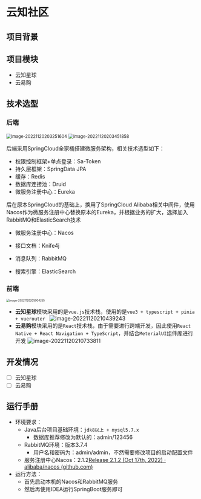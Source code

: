 # 云知社区

## 项目背景

## 项目模块

* 云知星球
* 云易购

## 技术选型

### 后端

<img src="http://rk8lx4oxj.hn-bkt.clouddn.com/image-20221120203251604.png" alt="image-20221120203251604" style="zoom:80%;" />

<img src="http://rk8lx4oxj.hn-bkt.clouddn.com/image-20221120203451858.png" alt="image-20221120203451858" style="zoom: 80%;" />

后端采用SpringCloud全家桶搭建微服务架构，相关技术选型如下：

* 权限控制框架+单点登录：Sa-Token
* 持久层框架：SpringData JPA
* 缓存：Redis
* 数据库连接池：Druid
* 微服务注册中心：Eureka

后在原本SpringCloud的基础上，换用了SpringCloud Alibaba相关中间件，使用Nacos作为微服务注册中心替换原本的Eureka，并根据业务的扩大，选择加入RabbitMQ和ElasticSearch技术

* 微服务注册中心：Nacos

* 接口文档：Knife4j
* 消息队列：RabbitMQ
* 搜索引擎：ElasticSearch

### 前端

<img src="http://rk8lx4oxj.hn-bkt.clouddn.com/image-20221120205004255.png" alt="image-20221120205004255" style="zoom: 50%;" />

* **云知星球**模块采用的是`vue.js`技术栈，使用的是`vue3 + typescript + pinia + vuerouter `
  ![image-20221120210439243](http://rk8lx4oxj.hn-bkt.clouddn.com/image-20221120210439243.png)
* **云易购**模块采用的是`React`技术栈，由于需要进行跨端开发，因此使用`React Native + React Navigation + TypeScript`，并结合`MeterialUI`组件库进行开发
  ![image-20221120210733811](http://rk8lx4oxj.hn-bkt.clouddn.com/image-20221120210733811.png)

## 开发情况

- [ ] 云知星球
- [ ] 云易购

## 运行手册

* 环境要求：
  * Java后台项目基础环境：`jdk8以上 + mysql5.7.x`
    * 数据库推荐修改为默认的：admin/123456
  * RabbitMQ环境：版本3.7.4
    * 用户名和密码为：admin/admin，不然需要修改项目的启动配置文件
  * 服务注册中心Nacos：2.1.2[Release 2.1.2 (Oct 17th, 2022) · alibaba/nacos (github.com)](https://github.com/alibaba/nacos/releases/tag/2.1.2)
* 运行方法：
  * 首先启动本机的Nacos和RabbitMQ服务
  * 然后再使用IDEA运行SpringBoot服务即可

